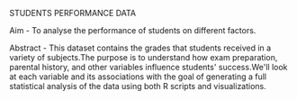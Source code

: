 STUDENTS PERFORMANCE DATA

Aim - To analyse the performance of students on different factors.

Abstract - This dataset contains the grades that students received in a variety of subjects.The purpose is to understand how exam preparation, parental history, and other variables influence students' success.We'll look at each variable and its associations with the goal of generating a full statistical analysis of the data using both R scripts and visualizations.
